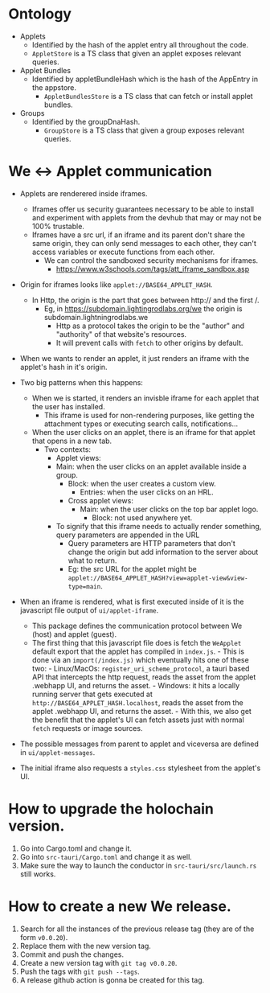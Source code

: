 
# Ontology

- Applets
	- Identified by the hash of the applet entry all throughout the code.
	- `AppletStore` is a TS class that given an applet exposes relevant queries.
- Applet Bundles
  - Identified by appletBundleHash which is the hash of the AppEntry in the appstore.
	- `AppletBundlesStore` is a TS class that can fetch or install applet bundles.
- Groups
  - Identified by the groupDnaHash.
	- `GroupStore` is a TS class that given a group exposes relevant queries.

# We <-> Applet communication

- Applets are renderered inside iframes.
	- Iframes offer us security guarantees necessary to be able to install and experiment with applets from the devhub that may or may not be 100% trustable.
  - Iframes have a src url, if an iframe and its parent don't share the same origin, they can only send messages to each other, they can't access variables or execute functions from each other.
	- We can control the sandboxed security mechanisms for iframes.
	  - https://www.w3schools.com/tags/att_iframe_sandbox.asp

- Origin for iframes looks like `applet://BASE64_APPLET_HASH`.
  - In Http, the origin is the part that goes between http:// and the first /.
	  - Eg, in https://subdomain.lightingrodlabs.org/we the origin is subdomain.lightningrodlabs.we
		- Http as a protocol takes the origin to be the "author" and "authority" of that website's resources.
		- It will prevent calls with `fetch` to other origins by default.

- When we wants to render an applet, it just renders an iframe with the applet's hash in it's origin.

- Two big patterns when this happens:
	- When we is started, it renders an invisble iframe for each applet that the user has installed.
	  - This iframe is used for non-rendering purposes, like getting the attachment types or executing search calls, notifications...
	- When the user clicks on an applet, there is an iframe for that applet that opens in a new tab.
	  - Two contexts:
		  - Applet views:
	  	  - Main: when the user clicks on an applet available inside a group.
		  	- Block: when the user creates a custom view.
				- Entries: when the user clicks on an HRL.
			- Cross applet views:
			  - Main: when the user clicks on the top bar applet logo.
				- Block: not used anywhere yet.
		- To signify that this iframe needs to actually render something, query parameters are appended in the URL
		  - Query parameters are HTTP parameters that don't change the origin but add information to the server about what to return.
		  - Eg: the src URL for the applet might be `applet://BASE64_APPLET_HASH?view=applet-view&view-type=main`.

- When an iframe is rendered, what is first executed inside of it is the javascript file output of `ui/applet-iframe`.
  - This package defines the communication protocol between We (host) and applet (guest).
  - The first thing that this javascript file does is fetch the `WeApplet` default export that the applet has compiled in `index.js`.
		- This is done via an `import(/index.js)` which eventually hits one of these two:
		  - Linux/MacOs: `register_uri_scheme_protocol`, a tauri based API that intercepts the http request, reads the asset from the applet .webhapp UI, and returns the asset.
			- Windows: it hits a locally running server that gets executed at `http://BASE64_APPLET_HASH.localhost`, reads the asset from the applet .webhapp UI, and returns the asset.
		- With this, we also get the benefit that the applet's UI can fetch assets just with normal `fetch` requests or image sources.

- The possible messages from parent to applet and viceversa are defined in `ui/applet-messages`.

- The initial iframe also requests a `styles.css` stylesheet from the applet's UI.


# How to upgrade the holochain version.

1. Go into Cargo.toml and change it.
2. Go into `src-tauri/Cargo.toml` and change it as well.
3. Make sure the way to launch the conductor in `src-tauri/src/launch.rs` still works.

# How to create a new We release.

1. Search for all the instances of the previous release tag (they are of the form `v0.0.20`).
2. Replace them with the new version tag.
3. Commit and push the changes.
4. Create a new version tag with `git tag v0.0.20`.
5. Push the tags with `git push --tags`.
6. A release github action is gonna be created for this tag.
